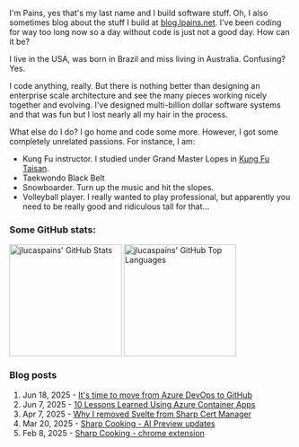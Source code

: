 I'm Pains, yes that's my last name and I build software stuff. Oh, I also sometimes blog about the stuff I build at [blog.lpains.net](https://blog.lpains.net). I've been coding for way too long now so a day without code is just not a good day. How can it be?

I live in the USA, was born in Brazil and miss living in Australia. Confusing? Yes.

I code anything, really. But there is nothing better than designing an enterprise scale architecture and see the many pieces working nicely together and evolving. I've designed multi-billion dollar software systems and that was fun but I lost nearly all my hair in the process.

What else do I do? I go home and code some more. However, I got some completely unrelated passions. For instance, I am:

  * Kung Fu instructor. I studied under Grand Master Lopes in [Kung Fu Taisan](http://kungfutaisan.com.br/).
  * Taekwondo Black Belt
  * Snowboarder. Turn up the music and hit the slopes. 
  * Volleyball player. I really wanted to play professional, but apparently you need to be really good and ridiculous tall for that...

### Some GitHub stats:
<div>
 <img height="200" align="center" src="https://github-readme-stats.vercel.app/api?username=jlucaspains&show_icons=true&theme=dark&count_private=true&rank_icon=github" alt="jlucaspains' GitHub Stats" />
 <img height="200" align="center" src="https://github-readme-stats.vercel.app/api/top-langs/?username=jlucaspains&theme=dark&layout=compact" 
   alt="jlucaspains' GitHub Top Languages" />
</div>

### Blog posts
<!-- BLOG-POST-LIST:START -->
1. Jun 18, 2025 - [It&#39;s time to move from Azure DevOps to GitHub](https://blog.lpains.net/posts/2025-06-18-time-to-move-to-github/)
1. Jun 7, 2025 - [10 Lessons Learned Using Azure Container Apps](https://blog.lpains.net/posts/2025-06-07-lessons-learned-azure-cae/)
1. Apr 7, 2025 - [Why I removed Svelte from Sharp Cert Manager](https://blog.lpains.net/posts/2025-04-07-sharp-cert-manager-new-frontend/)
1. Mar 20, 2025 - [Sharp Cooking - AI Preview updates](https://blog.lpains.net/posts/2025-03-20-sharp-cooking-ai-preview-updates/)
1. Feb 8, 2025 - [Sharp Cooking - chrome extension](https://blog.lpains.net/posts/2025-02-08-sharp-cooking-chrome-extension/)<!-- BLOG-POST-LIST:END -->
